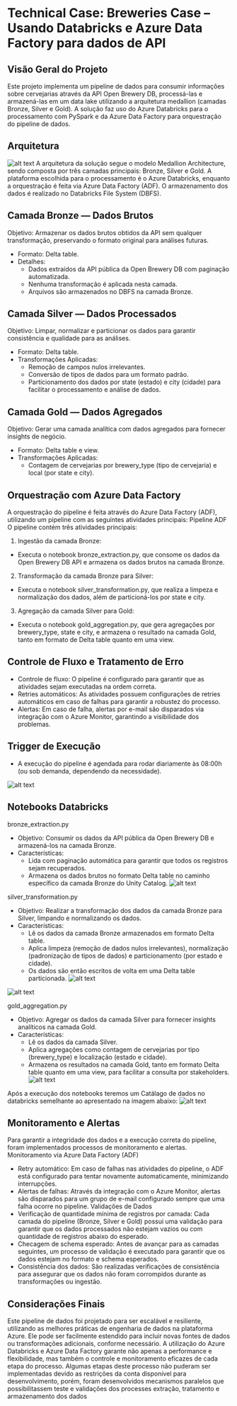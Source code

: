 # Technical Case: Breweries Case – Usando Databricks e Azure Data Factory para dados de API

## Visão Geral do Projeto
Este projeto implementa um pipeline de dados para consumir informações sobre cervejarias através da API Open Brewery DB, processá-las e armazená-las em um data lake utilizando a arquitetura medallion (camadas Bronze, Silver e Gold). A solução faz uso do Azure Databricks para o processamento com PySpark e da Azure Data Factory para orquestração do pipeline de dados.

## Arquitetura
![alt text](Images/catalago.png)
A arquitetura da solução segue o modelo Medallion Architecture, sendo composta por três camadas principais: Bronze, Silver e Gold. A plataforma escolhida para o processamento é o Azure Databricks, enquanto a orquestração é feita via Azure Data Factory (ADF). O armazenamento dos dados é realizado no Databricks File System (DBFS).
## Camada Bronze — Dados Brutos
Objetivo: Armazenar os dados brutos obtidos da API sem qualquer transformação, preservando o formato original para análises futuras.
-	Formato: Delta table.
-	Detalhes:
    -	Dados extraídos da API pública da Open Brewery DB com paginação automatizada.
    -	Nenhuma transformação é aplicada nesta camada.
    -	Arquivos são armazenados no DBFS na camada Bronze.

## Camada Silver — Dados Processados
Objetivo: Limpar, normalizar e particionar os dados para garantir consistência e qualidade para as análises.
-	Formato: Delta table.
-	Transformações Aplicadas:
    -	Remoção de campos nulos irrelevantes.
    -	Conversão de tipos de dados para um formato padrão.
    -	Particionamento dos dados por state (estado) e city (cidade) para facilitar o processamento e análise de dados.
## Camada Gold — Dados Agregados
Objetivo: Gerar uma camada analítica com dados agregados para fornecer insights de negócio.
-	Formato: Delta table e view.
-	Transformações Aplicadas:
    -	Contagem de cervejarias por brewery_type (tipo de cervejaria) e local (por state e city).


## Orquestração com Azure Data Factory
A orquestração do pipeline é feita através do Azure Data Factory (ADF), utilizando um pipeline com as seguintes atividades principais:
Pipeline ADF
O pipeline contém três atividades principais:
1.	Ingestão da camada Bronze:
-	Executa o notebook bronze_extraction.py, que consome os dados da Open Brewery DB API e armazena os dados brutos na camada Bronze.
2.	Transformação da camada Bronze para Silver:
-	Executa o notebook silver_transformation.py, que realiza a limpeza e normalização dos dados, além de particioná-los por state e city.
3.	Agregação da camada Silver para Gold:
-	Executa o notebook gold_aggregation.py, que gera agregações por brewery_type, state e city, e armazena o resultado na camada Gold, tanto em formato de Delta table quanto em uma view.

## Controle de Fluxo e Tratamento de Erro
-	Controle de fluxo: O pipeline é configurado para garantir que as atividades sejam executadas na ordem correta.
-	Retries automáticos: As atividades possuem configurações de retries automáticos em caso de falhas para garantir a robustez do processo.
-	Alertas: Em caso de falha, alertas por e-mail são disparados via integração com o Azure Monitor, garantindo a visibilidade dos problemas.
## Trigger de Execução
-	A execução do pipeline é agendada para rodar diariamente às 08:00h (ou sob demanda, dependendo da necessidade).

![alt text](Images/agendamento_adf.png)

## Notebooks Databricks
bronze_extraction.py
-	Objetivo: Consumir os dados da API pública da Open Brewery DB e armazená-los na camada Bronze.
-	Características:
    -	Lida com paginação automática para garantir que todos os registros sejam recuperados.
    -	Armazena os dados brutos no formato Delta table no caminho específico da camada Bronze do Unity Catalog.
![alt text](Images/qtd_registros_api.png)

silver_transformation.py
-	Objetivo: Realizar a transformação dos dados da camada Bronze para Silver, limpando e normalizando os dados.
-	Características:
    -	Lê os dados da camada Bronze armazenados em formato Delta table.
    -	Aplica limpeza (remoção de dados nulos irrelevantes), normalização (padronização de tipos de dados) e particionamento (por estado e cidade).
    -	Os dados são então escritos de volta em uma Delta table particionada.
![alt text](Images/particionamento_silver.png)

![alt text](Images/particionamento_silver2.png)

gold_aggregation.py
-	Objetivo: Agregar os dados da camada Silver para fornecer insights analíticos na camada Gold.
-	Características:
    -	Lê os dados da camada Silver.
    -	Aplica agregações como contagem de cervejarias por tipo (brewery_type) e localização (estado e cidade).
    -	Armazena os resultados na camada Gold, tanto em formato Delta table quanto em uma view, para facilitar a consulta por stakeholders.
![alt text](Images/view_gold.png)

Após a execução dos notebooks teremos um Catálago de dados no databricks semelhante ao apresentado na imagem abaixo:
![alt text](Images/catalago.png)

## Monitoramento e Alertas
Para garantir a integridade dos dados e a execução correta do pipeline, foram implementados processos de monitoramento e alertas.
Monitoramento via Azure Data Factory (ADF)
-	Retry automático: Em caso de falhas nas atividades do pipeline, o ADF está configurado para tentar novamente automaticamente, minimizando interrupções.
-	Alertas de falhas: Através da integração com o Azure Monitor, alertas são disparados para um grupo de e-mail configurado sempre que uma falha ocorre no pipeline.
Validações de Dados
-	Verificação de quantidade mínima de registros por camada: Cada camada do pipeline (Bronze, Silver e Gold) possui uma validação para garantir que os dados processados não estejam vazios ou com quantidade de registros abaixo do esperado.
-	Checagem de schema esperado: Antes de avançar para as camadas seguintes, um processo de validação é executado para garantir que os dados estejam no formato e schema esperados.
-	Consistência dos dados: São realizadas verificações de consistência para assegurar que os dados não foram corrompidos durante as transformações ou ingestão.

## Considerações Finais
Este pipeline de dados foi projetado para ser escalável e resiliente, utilizando as melhores práticas de engenharia de dados na plataforma Azure. Ele pode ser facilmente estendido para incluir novas fontes de dados ou transformações adicionais, conforme necessário. A utilização do Azure Databricks e Azure Data Factory garante não apenas a performance e flexibilidade, mas também o controle e monitoramento eficazes de cada etapa do processo.
Algumas etapas deste processo não puderam ser implementadas devido as restrições da conta disponível para desenvolvimento, porém, foram desenvolvidos mecanismos paralelos que possibilitassem teste e validações dos processes extração, tratamento e armazenamento dos dados

